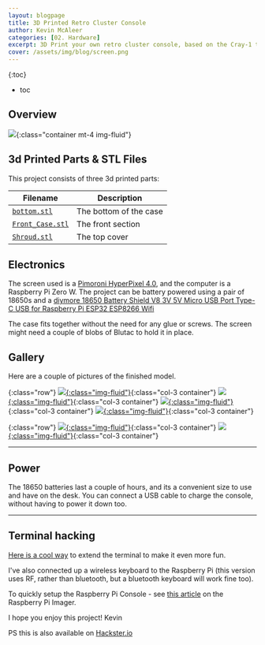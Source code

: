 ```yaml
---
layout: blogpage
title: 3D Printed Retro Cluster Console
author: Kevin McAleer
categories: [02. Hardware]
excerpt: 3D Print your own retro cluster console, based on the Cray-1 terminal console
cover: /assets/img/blog/screen.png
---
```


{:toc}
* toc

## Overview 


![](/assets/img/blog/console08.jpg){:class="container mt-4 img-fluid"}


## 3d Printed Parts & STL Files
This project consists of three 3d printed parts:

| Filename                           | Description            |
|------------------------------------|------------------------|
| [`bottom.stl`](/assets/stl/bottom.stl)         | The bottom of the case |
| [`Front_Case.stl`](/assets/stl/front_case.stl) | The front section      |
| [`Shroud.stl`](/assets/stl/shroud.stl)         | The top cover          |


## Electronics
The screen used is a [Pimoroni HyperPixel 4.0](https://shop.pimoroni.com/products/hyperpixel-4?variant=12569539706963), and the computer is a Raspberry Pi Zero W. The project can be battery powered using a pair of 18650s and a [diymore 18650 Battery Shield V8 3V 5V Micro USB Port Type-C USB for Raspberry Pi ESP32 ESP8266 Wifi](https://www.amazon.co.uk/gp/product/B0822Q4VS4/ref=ppx_yo_dt_b_asin_title_o00_s00?ie=UTF8&psc=1)

The case fits together without the need for any glue or screws. The screen might need a couple of blobs of Blutac to hold it in place.

## Gallery
Here are a couple of pictures of the finished model.

{:class="row"}
[![](/assets/img/blog/console01.jpg){:class="img-fluid"}](/assets/img/blog/console01.jpg){:class="col-3 container"}
[![](/assets/img/blog/console02.jpg){:class="img-fluid"}](/assets/img/blog/console02.jpg){:class="col-3 container"}
[![](/assets/img/blog/console03.jpg){:class="img-fluid"}](/assets/img/blog/console03.jpg){:class="col-3 container"}
[![](/assets/img/blog/console06.jpg){:class="img-fluid"}](/assets/img/blog/console06.jpg){:class="col-3 container"}

{:class="row"}
[![](/assets/img/blog/console04.jpg){:class="img-fluid"}](/assets/img/blog/console04.jpg){:class="col-3 container"}
[![](/assets/img/blog/console05.jpg){:class="img-fluid"}](/assets/img/blog/console05.jpg){:class="col-3 container"}

---

## Power
The 18650 batteries last a couple of hours, and its a convenient  size to use and have on the desk. You can connect a USB cable to charge the console, without having to power it down too.

---

## Terminal hacking
[Here is a cool way](/blog/how-to-hack-your-terminal) to extend the terminal to make it even more fun. 

I've also connected up a wireless keyboard to the Raspberry Pi (this version uses RF, rather than bluetooth, but a bluetooth keyboard will work fine too).

To quickly setup the Raspberry Pi Console - see [this article](/blog/raspberry-pi-imager-secret-menu) on the Raspberry Pi Imager.

I hope you enjoy this project!
Kevin

PS this is also available on [Hackster.io](https://www.hackster.io/kevinmcaleer/retro-computer-console-decdec)